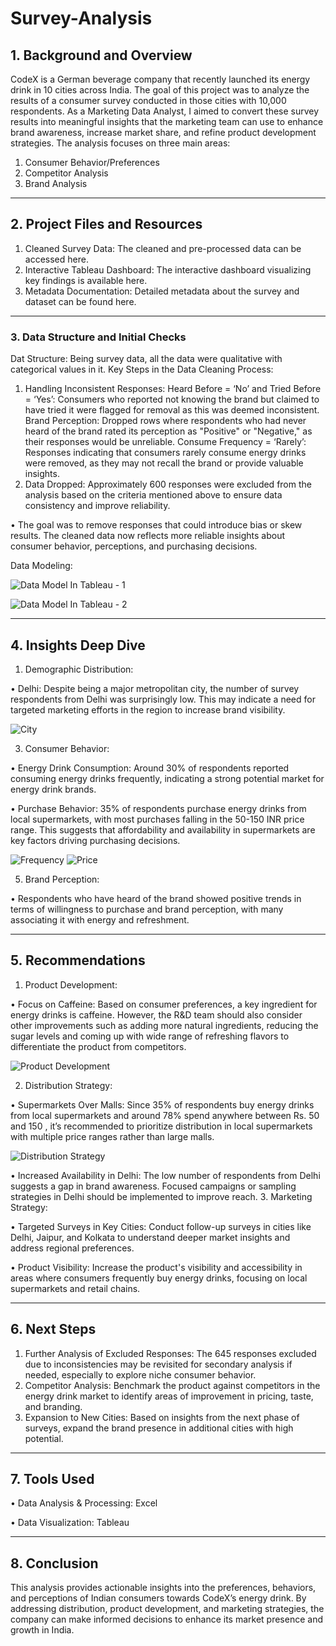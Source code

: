 # Survey-Analysis
## 1.	Background and Overview
CodeX is a German beverage company that recently launched its energy drink in 10 cities across India. The goal of this project was to analyze the results of a consumer survey conducted in those cities with 10,000 respondents. As a Marketing Data Analyst, I aimed to convert these survey results into meaningful insights that the marketing team can use to enhance brand awareness, increase market share, and refine product development strategies.
The analysis focuses on three main areas:
1.	Consumer Behavior/Preferences
2.	Competitor Analysis
3.	Brand Analysis
________________________________________
## 2.	Project Files and Resources
1.	Cleaned Survey Data: The cleaned and pre-processed data can be accessed here.
2.	Interactive Tableau Dashboard: The interactive dashboard visualizing key findings is available here.
3.	Metadata Documentation: Detailed metadata about the survey and dataset can be found here.
________________________________________
### 3.	Data Structure and Initial Checks
Dat Structure: Being survey data, all the data were qualitative with categorical values in it.
Key Steps in the Data Cleaning Process:
1.	Handling Inconsistent Responses:
   Heard Before = ‘No’ and Tried Before = ‘Yes’: Consumers who reported not knowing the brand but claimed to have tried it were flagged for removal as this was deemed inconsistent.
	 Brand Perception: Dropped rows where respondents who had never heard of the brand rated its perception as "Positive" or "Negative," as their responses would be unreliable.
   Consume Frequency = ‘Rarely’: Responses indicating that consumers rarely consume energy drinks were removed, as they may not recall the brand or provide valuable insights.
3.	Data Dropped:
   Approximately 600 responses were excluded from the analysis based on the criteria mentioned above to ensure data consistency and improve reliability.
  	
•	The goal was to remove responses that could introduce bias or skew results. The cleaned data now reflects more reliable insights about consumer behavior, perceptions, and purchasing decisions.

Data Modeling:

![Data Model In Tableau - 1](https://github.com/LakshmiPriyaDiwakar2706/Survey-Analysis/blob/main/image.png)

![Data Model In Tableau - 2](https://github.com/LakshmiPriyaDiwakar2706/Survey-Analysis/blob/main/image%20(1).png)

________________________________________
## 4. Insights Deep Dive
1. Demographic Distribution:
   
•	Delhi: Despite being a major metropolitan city, the number of survey respondents from Delhi was surprisingly low. This may indicate a need for targeted marketing efforts in the region to increase brand visibility.


![City](https://github.com/LakshmiPriyaDiwakar2706/Survey-Analysis/blob/main/Untitled%20design%20(3).png)

3. Consumer Behavior:
   
•	Energy Drink Consumption: Around 30% of respondents reported consuming energy drinks frequently, indicating a strong potential market for energy drink brands.

•	Purchase Behavior: 35% of respondents purchase energy drinks from local supermarkets, with most purchases falling in the 50-150 INR price range. This suggests that affordability and availability in supermarkets are key factors driving purchasing decisions.

![Frequency](https://github.com/LakshmiPriyaDiwakar2706/Survey-Analysis/blob/main/image%20(2).png)
![Price](https://github.com/LakshmiPriyaDiwakar2706/Survey-Analysis/blob/main/image%20(3).png)

5. Brand Perception:
   
•	Respondents who have heard of the brand showed positive trends in terms of willingness to purchase and brand perception, with many associating it with energy and refreshment.
________________________________________
## 5. Recommendations
1. Product Development:
   
•	Focus on Caffeine: Based on consumer preferences, a key ingredient for energy drinks is caffeine. However, the R&D team should also consider other improvements such as adding more natural ingredients, reducing the sugar levels and coming up with wide range of refreshing flavors to differentiate the product from competitors.

![Product Development](https://github.com/LakshmiPriyaDiwakar2706/Survey-Analysis/blob/main/Untitled%20design%20(2)%20(1).png)

2. Distribution Strategy:
   
•	Supermarkets Over Malls: Since 35% of respondents buy energy drinks from local supermarkets and around 78% spend anywhere between Rs. 50 and 150 , it’s recommended to prioritize distribution in local supermarkets with multiple price ranges rather than large malls.

![Distribution Strategy](https://github.com/LakshmiPriyaDiwakar2706/Survey-Analysis/blob/main/image%20(4).png)

•	Increased Availability in Delhi: The low number of respondents from Delhi suggests a gap in brand awareness. Focused campaigns or sampling strategies in Delhi should be implemented to improve reach.
3. Marketing Strategy:

•	Targeted Surveys in Key Cities: Conduct follow-up surveys in cities like Delhi, Jaipur, and Kolkata to understand deeper market insights and address regional preferences.

•	Product Visibility: Increase the product's visibility and accessibility in areas where consumers frequently buy energy drinks, focusing on local supermarkets and retail chains.
________________________________________
## 6.	Next Steps
1.	Further Analysis of Excluded Responses: The 645 responses excluded due to inconsistencies may be revisited for secondary analysis if needed, especially to explore niche consumer behavior.
2.	Competitor Analysis: Benchmark the product against competitors in the energy drink market to identify areas of improvement in pricing, taste, and branding.
3.	Expansion to New Cities: Based on insights from the next phase of surveys, expand the brand presence in additional cities with high potential.
________________________________________
## 7.	Tools Used

•	Data Analysis & Processing: Excel

•	Data Visualization: Tableau
________________________________________
## 8.	Conclusion
This analysis provides actionable insights into the preferences, behaviors, and perceptions of Indian consumers towards CodeX’s energy drink. By addressing distribution, product development, and marketing strategies, the company can make informed decisions to enhance its market presence and growth in India.


